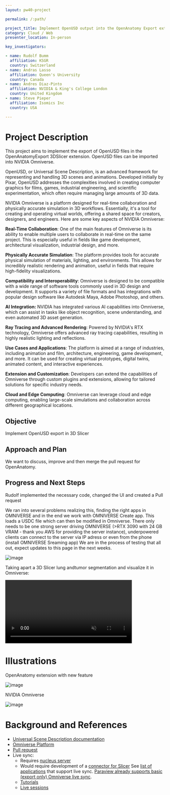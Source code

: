 ```yaml
---
layout: pw40-project

permalink: /:path/

project_title: Implement OpenUSD output into the OpenAnatomy Export extension
category: Cloud / Web
presenter_location: In-person

key_investigators:

- name: Rudolf Bumm
  affiliation: KSGR 
  country: Switzerland
- name: Andras Lasso
  affiliation: Queen's University
  country: Canada
- name: Andres Diaz-Pinto
  affiliation: NVIDIA & King's College London
  country: United Kingdom
- name: Steve Pieper
  affiliation: Isomics Inc
  country: USA

---
```


# Project Description

<!-- Add a short paragraph describing the project. -->

This project aims to implement the export of OpenUSD files in the OpenAnatomyExport 3DSlicer extension.
OpenUSD files can be imported into NVIDIA Omniverse.

OpenUSD, or Universal Scene Description, is an advanced framework for representing and handling 3D scenes and animations. Developed initially by Pixar, OpenUSD addresses the complexities involved in creating computer graphics for films, games, industrial engineering, and scientific experimentation, which often require managing large amounts of 3D data.

NVIDIA Omniverse is a platform designed for real-time collaboration and physically accurate simulation in 3D workflows. Essentially, it's a tool for creating and operating virtual worlds, offering a shared space for creators, designers, and engineers. Here are some key aspects of NVIDIA Omniverse:

**Real-Time Collaboration**: One of the main features of Omniverse is its ability to enable multiple users to collaborate in real-time on the same project. This is especially useful in fields like game development, architectural visualization, industrial design, and more.

**Physically Accurate Simulation**: The platform provides tools for accurate physical simulation of materials, lighting, and environments. This allows for incredibly realistic rendering and animation, useful in fields that require high-fidelity visualizations.

**Compatibility and Interoperability**: Omniverse is designed to be compatible with a wide range of software tools commonly used in 3D design and development. It supports a variety of file formats and has integrations with popular design software like Autodesk Maya, Adobe Photoshop, and others.

**AI Integration:** NVIDIA has integrated various AI capabilities into Omniverse, which can assist in tasks like object recognition, scene understanding, and even automated 3D asset generation.

**Ray Tracing and Advanced Rendering**: Powered by NVIDIA's RTX technology, Omniverse offers advanced ray tracing capabilities, resulting in highly realistic lighting and reflections.

**Use Cases and Applications**: The platform is aimed at a range of industries, including animation and film, architecture, engineering, game development, and more. It can be used for creating virtual prototypes, digital twins, animated content, and interactive experiences.

**Extension and Customization**: Developers can extend the capabilities of Omniverse through custom plugins and extensions, allowing for tailored solutions for specific industry needs.

**Cloud and Edge Computing**: Omniverse can leverage cloud and edge computing, enabling large-scale simulations and collaboration across different geographical locations.

## Objective

<!-- Describe here WHAT you would like to achieve (what you will have as end result). -->

Implement OpenUSD export in 3D Slicer

## Approach and Plan

<!-- Describe here HOW you would like to achieve the objectives stated above. -->

We want to discuss, improve and then merge the pull request for OpenAnatomy.

## Progress and Next Steps

<!-- Update this section as you make progress, describing of what you have ACTUALLY DONE.
     If there are specific steps that you could not complete then you can describe them here, too. -->

Rudolf implemented the necessary code, changed the UI and created a Pull request

We ran into several problems realizing this, finding the right apps in OMNIVERSE and in the end we work with OMNIVERSE Create app. 
This loads a USDC file which can then be modified in Omniverse. 
There only needs to be one strong server driving OMNIVERSE (>RTX 3090 with 24 GB VRAM - thank you AWS for providing the server instance), underpowered clients can connect to the server via IP adress or even from the phone (install OMNIVERSE Sreaming app)
We are in the process of testing that all out, expect updates to this page in the next weeks. 

![image](https://github.com/NA-MIC/ProjectWeek/assets/18140094/864ebdee-da23-43cb-b9fb-5fc9b41f5ae2)

Taking apart a 3D Slicer lung andtumor segmentation and visualize it in Omniverse: 



<video
  controls muted
  src="https://github.com/NA-MIC/ProjectWeek/assets/18140094/5e71f917-0897-427e-b786-4ee8192c8b3b"
  style="max-height:640px; min-height: 200px">
</video>


# Illustrations

<!-- Add pictures and links to videos that demonstrate what has been accomplished. -->

OpenAnatomy extension with new feature

![image](https://github.com/NA-MIC/ProjectWeek/assets/18140094/61b24da4-0513-4e29-a499-a75c76542f5a)

NVIDIA Omniverse

![image](https://github.com/NA-MIC/ProjectWeek/assets/18140094/e86951da-fdca-486e-b204-468d2a51c223)

# Background and References

- [Universal Scene Description documentation](https://openusd.org/release/index.html)
- [Omniverse Platform](https://www.nvidia.com/en-us/omniverse/)
- [Pull request](https://github.com/PerkLab/SlicerOpenAnatomy/pull/19)
- Live sync:
  - Requires [nucleus server](https://docs.omniverse.nvidia.com/nucleus/latest/workstation/installation.html)
  - Would require development of a [connector for Slicer](https://docs.omniverse.nvidia.com/connect/latest/developing-connectors.html) See [list of applications](https://docs.omniverse.nvidia.com/connect/latest/overview.html) that support live sync. [Paraview already supports basic (export only) Omniverse live sync](https://docs.omniverse.nvidia.com/connect/latest/paraview.html).
  - [Tutorials](https://docs.omniverse.nvidia.com/dev-guide/latest/tutorials.html)
  - [Live sessions](https://docs.omniverse.nvidia.com/extensions/latest/ext_core/ext_live/sessions.html)
